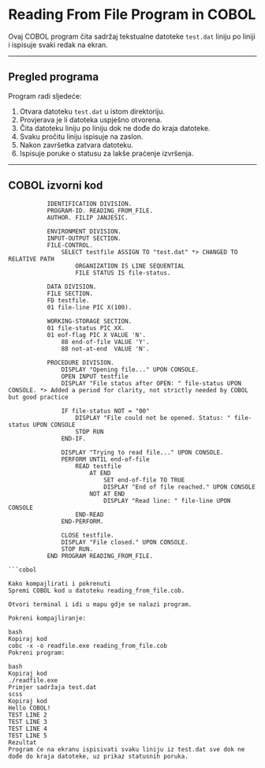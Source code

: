 # Reading From File Program in COBOL

Ovaj COBOL program čita sadržaj tekstualne datoteke `test.dat` liniju po liniji i ispisuje svaki redak na ekran.

---

## Pregled programa

Program radi sljedeće:

1. Otvara datoteku `test.dat` u istom direktoriju.
2. Provjerava je li datoteka uspješno otvorena.
3. Čita datoteku liniju po liniju dok ne dođe do kraja datoteke.
4. Svaku pročitu liniju ispisuje na zaslon.
5. Nakon završetka zatvara datoteku.
6. Ispisuje poruke o statusu za lakše praćenje izvršenja.

---

## COBOL izvorni kod

```cobol
           IDENTIFICATION DIVISION.
           PROGRAM-ID. READING_FROM_FILE.
           AUTHOR. FILIP JANJESIC.

           ENVIRONMENT DIVISION.
           INPUT-OUTPUT SECTION.
           FILE-CONTROL.
               SELECT testfile ASSIGN TO "test.dat" *> CHANGED TO RELATIVE PATH
                   ORGANIZATION IS LINE SEQUENTIAL
                   FILE STATUS IS file-status.

           DATA DIVISION.
           FILE SECTION.
           FD testfile.
           01 file-line PIC X(100).

           WORKING-STORAGE SECTION.
           01 file-status PIC XX.
           01 eof-flag PIC X VALUE 'N'.
               88 end-of-file VALUE 'Y'.
               88 not-at-end  VALUE 'N'.

           PROCEDURE DIVISION.
               DISPLAY "Opening file..." UPON CONSOLE.
               OPEN INPUT testfile
               DISPLAY "File status after OPEN: " file-status UPON CONSOLE. *> Added a period for clarity, not strictly needed by COBOL but good practice

               IF file-status NOT = "00"
                   DISPLAY "File could not be opened. Status: " file-status UPON CONSOLE
                   STOP RUN
               END-IF.

               DISPLAY "Trying to read file..." UPON CONSOLE.
               PERFORM UNTIL end-of-file
                   READ testfile
                       AT END
                           SET end-of-file TO TRUE
                           DISPLAY "End of file reached." UPON CONSOLE
                       NOT AT END
                           DISPLAY "Read line: " file-line UPON CONSOLE
                   END-READ
               END-PERFORM.

               CLOSE testfile.
               DISPLAY "File closed." UPON CONSOLE.
               STOP RUN.
           END PROGRAM READING_FROM_FILE.

```cobol

Kako kompajlirati i pokrenuti
Spremi COBOL kod u datoteku reading_from_file.cob.

Otvori terminal i idi u mapu gdje se nalazi program.

Pokreni kompajliranje:

bash
Kopiraj kod
cobc -x -o readfile.exe reading_from_file.cob
Pokreni program:

bash
Kopiraj kod
./readfile.exe
Primjer sadržaja test.dat
scss
Kopiraj kod
Hello COBOL!
TEST LINE 2
TEST LINE 3
TEST LINE 4
TEST LINE 5
Rezultat
Program će na ekranu ispisivati svaku liniju iz test.dat sve dok ne dođe do kraja datoteke, uz prikaz statusnih poruka.

